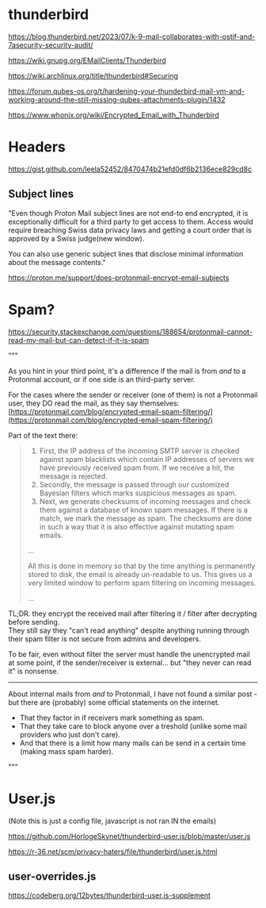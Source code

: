 # thunderbird

https://blog.thunderbird.net/2023/07/k-9-mail-collaborates-with-ostif-and-7asecurity-security-audit/

https://wiki.gnupg.org/EMailClients/Thunderbird

https://wiki.archlinux.org/title/thunderbird#Securing

https://forum.qubes-os.org/t/hardening-your-thunderbird-mail-vm-and-working-around-the-still-missing-qubes-attachments-plugin/1432

https://www.whonix.org/wiki/Encrypted_Email_with_Thunderbird

# Headers

https://gist.github.com/leela52452/8470474b21efd0df6b2136ece829cd8c

## Subject lines

"Even though Proton Mail subject lines are not end-to end encrypted, it is exceptionally difficult for a third party to get access to them. Access would require breaching Swiss data privacy laws and getting a court order that is approved by a Swiss judge(new window).

You can also use generic subject lines that disclose minimal information about the message contents."

https://proton.me/support/does-protonmail-encrypt-email-subjects

# Spam?

https://security.stackexchange.com/questions/188654/protonmail-cannot-read-my-mail-but-can-detect-if-it-is-spam

"""

As you hint in your third point, it's a difference if the mail is from _and_ to a Protonmal account, or if one side is an third-party server.

For the cases where the sender or receiver (one of them) is not a Protonmail user, they DO read the mail, as they say themselves: [https://protonmail.com/blog/encrypted-email-spam-filtering/](https://protonmail.com/blog/encrypted-email-spam-filtering/)

Part of the text there:
> 
> 1. First, the IP address of the incoming SMTP server is checked against spam blacklists which contain IP addresses of servers we have previously received spam from. If we receive a hit, the message is rejected.
> 2. Secondly, the message is passed through our customized Bayesian filters which marks suspicious messages as spam.
> 3. Next, we generate checksums of incoming messages and check them against a database of known spam messages. If there is a match, we mark the message as spam. The checksums are done in such a way that it is also effective against mutating spam emails.
> 
> ...
> 
> All this is done in memory so that by the time anything is permanently stored to disk, the email is already un-readable to us. This gives us a very limited window to perform spam filtering on incoming messages.
> 
> ...

TL;DR. they encrypt the received mail after filtering it / filter after decrypting before sending.  
They still say they "can't read anything" despite anything running through their spam filter is not secure from admins and developers.

To be fair, even without filter the server must handle the unencrypted mail at some point, if the sender/receiver is external... but "they never can read it" is nonsense.

---

About internal mails from _and_ to Protonmail, I have not found a similar post - but there are (probably) some official statements on the internet.

* That they factor in if receivers mark something as spam.
* That they take care to block anyone over a treshold (unlike some mail providers who just don't care).
* And that there is a limit how many mails can be send in a certain time (making mass spam harder).

"""

# User.js

(Note this is just a config file, javascript is not ran IN the emails)

https://github.com/HorlogeSkynet/thunderbird-user.js/blob/master/user.js

https://r-36.net/scm/privacy-haters/file/thunderbird/user.js.html

## user-overrides.js

https://codeberg.org/12bytes/thunderbird-user.js-supplement


